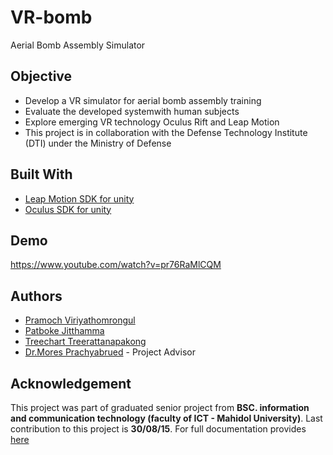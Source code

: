 # VR-bomb

Aerial Bomb Assembly Simulator

## Objective

- Develop a VR simulator for aerial bomb assembly training
- Evaluate the developed systemwith human subjects
- Explore emerging VR technology Oculus Rift and Leap Motion
- This project is in collaboration with the Defense Technology Institute (DTI) under the Ministry of Defense

## Built With

* [Leap Motion SDK for unity](https://developer.leapmotion.com/unity#5436356)
* [Oculus SDK for unity](https://developer.oculus.com/documentation/unity/latest/concepts/book-unity-gsg/)

## Demo

https://www.youtube.com/watch?v=pr76RaMlCQM

## Authors

- [Pramoch Viriyathomrongul](https://github.com/kingdomax)
- [Patboke Jitthamma](https://github.com/pjitthamma)
- [Treechart Treerattanapakong](https://www.facebook.com/treechart.treerattanapakong)
- [Dr.Mores Prachyabrued](https://www.facebook.com/mark.mores) - Project Advisor

## Acknowledgement 

This project was part of graduated senior project from
**BSC. information and communication technology (faculty of ICT - Mahidol University)**.
Last contribution to this project is **30/08/15**.
For full documentation provides [here](https://github.com/kingdomax/vr-bomb/blob/master/VRBomb_Final_Document%20(08-30-15).docx)
